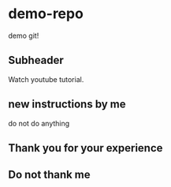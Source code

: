 # demo-repo

demo git!

## Subheader

Watch youtube tutorial.

## new instructions by me

do not do anything

## Thank you for your experience

## Do not thank me
